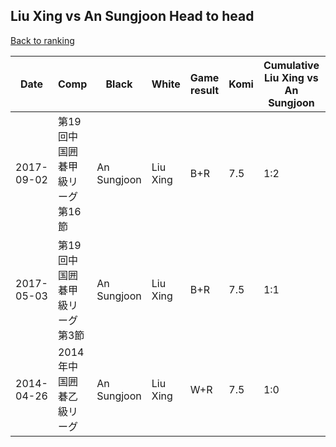 ## Liu Xing vs An Sungjoon Head to head

[Back to ranking](../../index.md)




| **Date** | **Comp** | **Black** | **White** | **Game result** | **Komi** | **Cumulative Liu Xing vs An Sungjoon** | **Liu Xing streak** | **An Sungjoon streak** | 
| --- | --- | --- | --- | --- | --- | --- | --- | --- |
| 2017-09-02 | 第19回中国囲碁甲級リーグ第16節 | An Sungjoon | Liu Xing | B+R | 7.5 | 1:2 | 0 | 2 | 
| 2017-05-03 | 第19回中国囲碁甲級リーグ第3節 | An Sungjoon | Liu Xing | B+R | 7.5 | 1:1 | 0 | 1 | 
| 2014-04-26 | 2014年中国囲碁乙級リーグ | An Sungjoon | Liu Xing | W+R | 7.5 | 1:0 | 1 | 0 |




